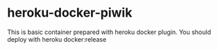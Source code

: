 # heroku-docker-piwik

This is basic container prepared with heroku docker plugin. You should deploy with heroku docker:release 